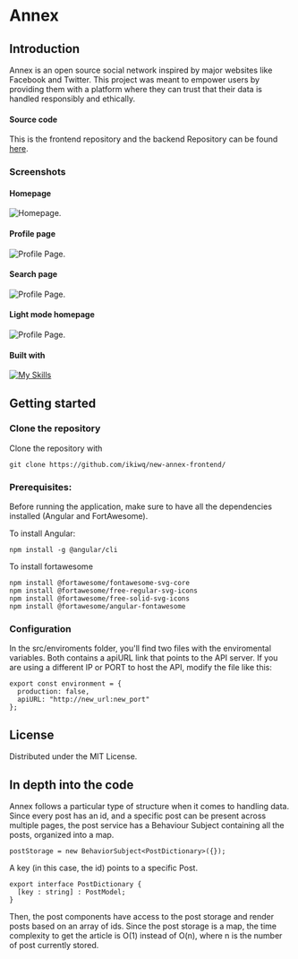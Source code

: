 # Annex
## Introduction
Annex is an open source social network inspired by major websites like Facebook and Twitter. 
This project was meant to empower users by providing them with a platform where they can trust that their data is handled responsibly and ethically.
#### Source code
This is the frontend repository and the backend Repository can be found [here](https://github.com/ikiwq/new-annex-backend).

### Screenshots
#### Homepage

<picture>
  <source srcset="https://i.imgur.com/SVH7r96.png">
  <img alt="Homepage.">
</picture>

#### Profile page

<picture>
  <source srcset="https://i.imgur.com/ETLKc6R.png">
  <img alt="Profile Page.">
</picture>

#### Search page

<picture>
  <source srcset="https://i.imgur.com/mzjHwXn.png">
  <img alt="Profile Page.">
</picture>

#### Light mode homepage

<picture>
  <source srcset="https://i.imgur.com/iNR6rQA.png">
  <img alt="Profile Page.">
</picture>
  
#### Built with
[![My Skills](https://skillicons.dev/icons?i=angular,typescript,nodejs&theme=light)](https://skillicons.dev)

## Getting started
### Clone the repository
Clone the repository with
 
    git clone https://github.com/ikiwq/new-annex-frontend/
    
### Prerequisites:
Before running the application, make sure to have all the dependencies installed (Angular and FortAwesome).
    
To install Angular:

    npm install -g @angular/cli
    
To install fortawesome

    npm install @fortawesome/fontawesome-svg-core
    npm install @fortawesome/free-regular-svg-icons
    npm install @fortawesome/free-solid-svg-icons
    npm install @fortawesome/angular-fontawesome
    
### Configuration
In the src/enviroments folder, you'll find two files with the enviromental variables. Both contains a apiURL link that points to the API server.
If you are using a different IP or PORT to host the API, modify the file like this:

    export const environment = {
      production: false,
      apiURL: "http://new_url:new_port"
    };
   
## License
Distributed under the MIT License.

## In depth into the code
Annex follows a particular type of structure when it comes to handling data. Since every post has an id, and a specific post can be present across multiple pages, the post service has a Behaviour Subject containing all the posts, organized into a map.

    postStorage = new BehaviorSubject<PostDictionary>({});
A key (in this case, the id) points to a specific Post.

    export interface PostDictionary {
      [key : string] : PostModel;
    }
    

Then, the post components have access to the post storage and render posts based on an array of ids. Since the post storage is a map, the time complexity to get the article is O(1) instead of O(n), where n is the number of post currently stored.
  


